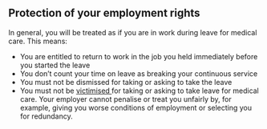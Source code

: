 ##  Protection of your employment rights

In general, you will be treated as if you are in work during leave for medical
care. This means:

  * You are entitled to return to work in the job you held immediately before you started the leave 
  * You don’t count your time on leave as breaking your continuous service 
  * You must not be dismissed for taking or asking to take the leave 
  * You must not be [ victimised ](https://www.citizensinformation.ie/en/employment/enforcement_and_redress/victimisation_at_work.en.html) for taking or asking to take leave for medical care. Your employer cannot penalise or treat you unfairly by, for example, giving you worse conditions of employment or selecting you for redundancy. 
